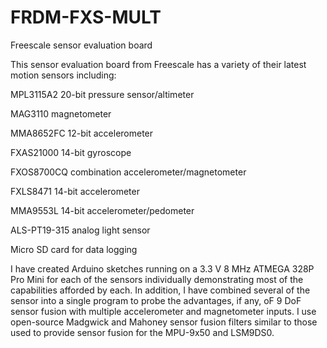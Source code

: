FRDM-FXS-MULT
=============

Freescale sensor evaluation board

This sensor evaluation board from Freescale has a variety of their latest motion sensors including:

MPL3115A2 20-bit pressure sensor/altimeter

MAG3110 magnetometer

MMA8652FC 12-bit accelerometer

FXAS21000 14-bit gyroscope

FXOS8700CQ combination accelerometer/magnetometer

FXLS8471 14-bit accelerometer

MMA9553L 14-bit accelerometer/pedometer

ALS-PT19-315 analog light sensor

Micro SD card for data logging

I have created Arduino sketches running on a 3.3 V 8 MHz ATMEGA 328P Pro Mini for each of the sensors individually demonstrating most of the capabilities afforded by each. In addition, I have combined several of the sensor into a single program to probe the advantages, if any, oF 9 DoF sensor fusion with multiple accelerometer and magnetometer inputs. I use open-source Madgwick and Mahoney sensor fusion filters similar to those used to provide sensor fusion for the MPU-9x50 and LSM9DS0.
